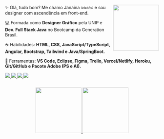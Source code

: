 <a target="_blank" rel="noopener noreferrer" href="https://media2.giphy.com/media/i4MAH84pqe2m2aVojc/giphy.gif?cid=790b76116245d6480e011aa30045f8954129ea142d8e2e95&rid=giphy.gif&ct=g"><img align="right" width="150" src="https://media2.giphy.com/media/i4MAH84pqe2m2aVojc/giphy.gif?cid=790b76116245d6480e011aa30045f8954129ea142d8e2e95&rid=giphy.gif&ct=g" data-canonical-src="https://media2.giphy.com/media/i4MAH84pqe2m2aVojc/giphy.gif" style="max-width: 100%;"></a>


<p align="left">✨ Olá, tudo bom? Me chamo Janaina <sub><sup><i>(ela/she)</i></sup></sub> e sou designer com ascendência em front-end.</p>

<p align="left">💻 Formada como <strong>Designer Gráfico</strong> pela UNIP e <strong>Dev. Full Stack Java</strong> no Bootcamp da Generation Brasil.</p>

<p align="left">☕ Habilidades: <strong>HTML, CSS, JavaScript/TypeScript, Angular, Bootstrap, Tailwind e Java/SpringBoot.</strong></p>

<p align="left">🔨 Ferramentas: <strong>VS Code, Eclipse, Figma, Trello, Vercel/Netlify, Heroku, Git/GitHub e Pacote Adobe (PS e AI).</strong></p>





<!--<p>Me chamo Janaina Teixeira e sou formada em <strong>Design Gráfico</strong>, onde atualmente, sou estudante Dev Full Stack (Java Jr) no bootcamp da <strong>Generation Brasil</strong>. Você pode me achar nas seguintes redes sociais: </p>-->

<p>
  <a href="https://www.instagram.com/janagt/" alt="Instagram">
    <img src="https://img.shields.io/badge/-Instagram-EDD8DD?style=for-the-badge&logo=Instagram&logoColor=333333&link=https://www.instagram.com/janagt"/>
  </a>
  
  <a href="https://www.linkedin.com/in/janaina-teixeira" alt="Linkedin">
    <img src="https://img.shields.io/badge/-Linkedin-EDD8DD?style=for-the-badge&logo=Linkedin&logoColor=333333&link=https://www.linkedin.com/in/janainateixeira"/>
  </a>
  
  <a href="mailto:janainag.teixeira@outlook.com" alt="Gmail">
    <img src="https://img.shields.io/badge/-Gmail-EDD8DD?style=for-the-badge&logo=Gmail&logoColor=333333&link=mailto:janainag.teixeira@outlook.com"/>
  </a>
  
  <a href="https://www.behance.net/janainateixeira" alt="Behance">
    <img src="https://img.shields.io/badge/-Behance-EDD8DD?style=for-the-badge&logo=Behance&logoColor=333333&link=https://www.behance.net/janainateixeira"/>
  </a>
</p>

<!-- ##

### Habilidades:

![Java](https://img.shields.io/badge/-Java-333333?style=flat&logo=Java&logoColor=007396) ![HTML5](https://img.shields.io/badge/-HTML5-333333?style=flat&logo=HTML5) ![CSS](https://img.shields.io/badge/-CSS-333333?style=flat&logo=CSS3&logoColor=1572B6) 

### Ferramentas:
![Git](https://img.shields.io/badge/-Git-333333?style=flat&logo=git) ![GitHub](https://img.shields.io/badge/-GitHub-333333?style=flat&logo=github) ![Visual Studio Code](https://img.shields.io/badge/-Visual%20Studio%20Code-333333?style=flat&logo=visual-studio-code&logoColor=007ACC)
  ![Eclipse](https://img.shields.io/badge/-Eclipse-333333?style=flat&logo=eclipse-ide&logoColor=2C2255)
  ![Trello](https://img.shields.io/badge/-Trello-333333?style=flat&logo=trello&logoColor=007ACC)
  ![Figma](https://img.shields.io/badge/-Figma-333333?style=flat&logo=figma&logoColor=007ACC)-->
  
##

<div align="center">
  <a href="https://github.com/janagt">
  <img height="150em" src="https://github-readme-stats.vercel.app/api?username=janagt&show_icons=true&theme=graywhite&include_all_commits=true&count_private=true"/>
  <img height="150em" src="https://github-readme-stats.vercel.app/api/top-langs/?username=janagt&layout=compact&langs_count=7&theme=graywhite"/>
</div>


<!--### Hi there 👋

**janagt/janagt** is a ✨ _special_ ✨ repository because its `README.md` (this file) appears on your GitHub profile.

Here are some ideas to get you started:

- 🔭 I’m currently working on ...
- 🌱 I’m currently learning ...
- 👯 I’m looking to collaborate on ...
- 🤔 I’m looking for help with ...
- 💬 Ask me about ...
- 📫 How to reach me: ...
- 😄 Pronouns: ...
- ⚡ Fun fact: ...

<div align="center">
  <a href="https://github.com/janagt">
    <img height="150em" src="https://github-readme-stats.vercel.app/api?username=janagt&count_private=true&include_all_commits=true&show_icons=true&theme=graywhite&hide_border=false&show_owner=true"/>
    <img height="150em" src="https://github-readme-stats.vercel.app/api/top-langs/?username=janagt&theme=graywhite&hide_border=false&&layout=compact"/>
  </a>
</div>

-->
